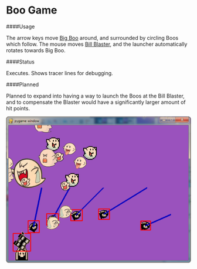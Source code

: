 Boo Game
========

####Usage

The arrow keys move [Big Boo](http://www.mariowiki.com/Big_Boo) around, and surrounded by circling Boos which follow. The mouse moves [Bill Blaster](http://www.mariowiki.com/Bill_Blaster), and the launcher automatically rotates towards Big Boo. 

####Status

Executes. Shows tracer lines for debugging.


####Planned

Planned to expand into having a way to launch the Boos at the Bill Blaster, and to compensate the Blaster would have a significantly larger amount of hit points.


![readme image][2]

  [2]: https://raw.githubusercontent.com/nastajus/Boo/master/README2.png
